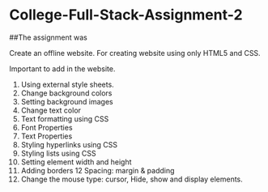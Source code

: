 # College-Full-Stack-Assignment-2

##The assignment was 

Create an offline website.
For creating website using only HTML5 and CSS.

Important to add in the website.
1. Using external style sheets.
2. Change background colors
3. Setting background images
4. Change text color
5. Text formatting using CSS
6. Font Properties
7. Text Properties
8. Styling hyperlinks using CSS
9. Styling lists using CSS
10. Setting element width and height
11. Adding borders
12 Spacing: margin & padding
13. Change the mouse type: cursor, Hide, show and display elements.
